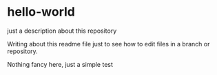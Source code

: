 # hello-world
just a description about this repository

Writing about this readme file just to see how to edit files in a branch or repository.

Nothing fancy here, just a simple test
